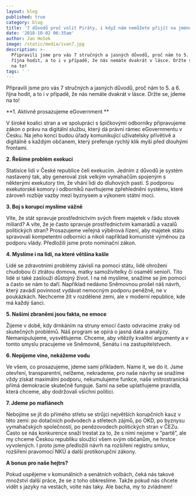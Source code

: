 ```yaml
---
layout: blog
published: true
category: blog
title: '7 důvodů proč volit Piráty, i když nám nemůžete přijít na jméno'
date: '2018-10-02 06:35am'
author: Jan Hošek
image: /static/media/ivan7.jpg
description: >-
  Připravili jsme pro vás 7 stručných a jasných důvodů, proč nám to 5. a 6.
  října hodit, a to i v případě, že nás nemáte dvakrát v lásce. Držte se, jdeme
  na to!
tags: ' '
---
```

Připravili jsme pro vás 7 stručných a jasných důvodů, proč nám to 5. a 6. října hodit, a to i v případě, že nás nemáte dvakrát v lásce. Držte se, jdeme na to!

**1. Aktivně prosazujeme eGovernment
** 

V široké koalici stran a ve spolupráci s špičkovými odborníky připravujeme zákon o právu na digitální službu, který dá právní rámec eGovernmentu v Česku. Na jeho konci budou úřady komunikující uživatelsky přívětivě a digitálně s každým občanem, který preferuje rychlý klik myší před dlouhými frontami.

**2. Řešíme problém exekucí**  

Statisíce lidí v České republice čelí exekucím. Jedním z důvodů je systém nastavený tak, aby generoval zisk velkým vymahačům spojeným s některými exekutory tím, že vhání lidi do dluhových pastí. S podporou exekutorské komory i odborníků navrhujeme zpřehlednění systému, které zároveň rozbije vazby mezi byznysem a výkonem státní moci.

**3. Boj s korupcí myslíme vážně**  

Víte, že stát spravuje prostřednictvím svých firem majetek v řádu stovek miliard? A víte, že je často spravuje prostřednictvím kamarádů a vazalů politických stran? Prosazujeme veřejná výběrová řízení, aby majetek státu spravovali kompetentní odborníci a nikoli například komunisté výměnou za podporu vlády. Předložili jsme proto nominační zákon.

**4. Myslíme i na lidi, na které většina kašle** 

Lidé se zdravotními problémy závislí na pomoci státu, lidé ohroženi chudobou či ztrátou domova, matky samoživitelky či osamělí senioři. Tito lidé si také zaslouží důstojný život. I na ně myslíme, snažíme se jim pomoci a často se nám to daří. Například nedávno Sněmovnou prošel náš návrh, který zavádí povinnost vydávat nemocným podporu peněžně, ne v poukázkách. Nechceme žít v rozdělené zemi, ale v moderní republice, kde má každý šanci.

**5. Našimi zbraněmi jsou fakta, ne emoce**  

Žijeme v době, kdy drnkáním na struny emocí často odvracíme zraky od skutečných problémů. Náš program se opírá o jasná data a analýzy. Nemanipulujeme, vysvětlujeme. Chceme, aby vítězily kvalitní argumenty a v tomto smyslu pracujeme ve Sněmovně, Senátu i na zastupitelstvech.

**6. Nepijeme víno, nekážeme vodu** 

Ve všem, co prosazujeme, jdeme sami příkladem. Name it, we do it. Jsme otevření, transparentní, nelžeme, nekrademe, pro naše návrhy se snažíme vždy získat maximální podporu, nekumulujeme funkce, naše vnitrostranická přímá demokracie skutečně funguje. Sami na sebe uplatňujeme pravidla, která chceme, aby dodržovali všichni politici.

**7. Jdeme po mafiánech**  

Nebojíme se jít do přímého střetu se strůjci největších korupčních kauz v této zemi: po dotačních podvodech a střetech zájmů, po OKD, po byznysu vymahačských společností, po penězovodech politických stran v ČEZu. Často se nás konkurence snaží trestat za to, že s nimi nejsme v “partě”, ale my chceme Českou republiku sloužící všem svým občanům, ne hrstce vyvolených. I proto jsme předložili návrh na rozšíření registru smluv, rozšíření pravomocí NKÚ a další protikorupční zákony.

**A bonus pro naše hejtrs?** 

Pokud uspějeme v komunálních a senátních volbách, čeká nás takové množství další práce, že se z toho obkreslíme. Takže pokud nás chcete vidět s jazyky na vestách, volte nás taky. Ale bacha, my to zvládnem!
